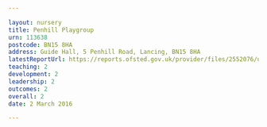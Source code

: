 ```yaml
---

layout: nursery
title: Penhill Playgroup
urn: 113638
postcode: BN15 8HA
address: Guide Hall, 5 Penhill Road, Lancing, BN15 8HA
latestReportUrl: https://reports.ofsted.gov.uk/provider/files/2552076/urn/113638.pdf
teaching: 2
development: 2
leadership: 2
outcomes: 2
overall: 2
date: 2 March 2016

---
```

